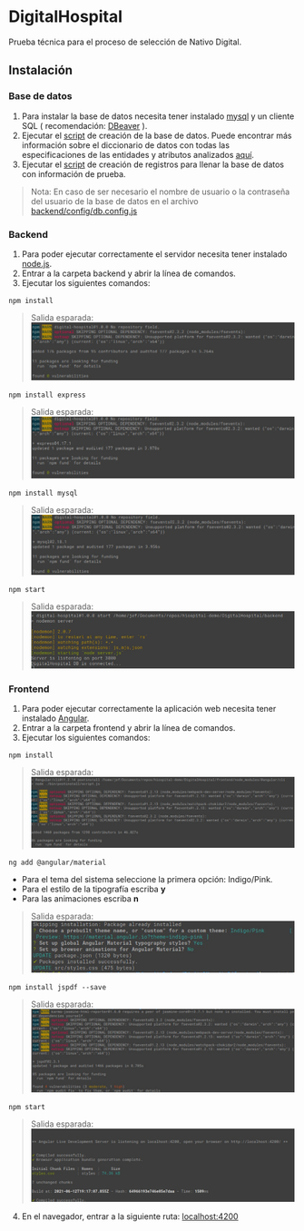 # DigitalHospital
Prueba técnica para el proceso de selección de Nativo Digital.

## Instalación

### Base de datos
1. Para instalar la base de datos necesita tener instalado [mysql](https://www.mysql.com/downloads/) y un cliente SQL ( recomendación: [DBeaver](https://dbeaver.io/download/) ).
2. Ejecutar el [script](./database/creation.sql) de creación de la base de datos. Puede encontrar más información sobre el diccionario de datos con todas las especificaciones de las entidades y atributos analizados [aquí](./database).
3. Ejecutar el [script](./database/populate.sql) de creación de registros para llenar la base de datos con información de prueba.
>Nota: En caso de ser necesario el nombre de usuario o la contraseña del usuario de la base de datos en el archivo [backend/config/db.config.js](./backend/config/db.config.js) 

### Backend
1. Para poder ejecutar correctamente el servidor necesita tener instalado [node.js](https://nodejs.org/es/).
2. Entrar a la carpeta backend y abrir la línea de comandos.
3. Ejecutar los siguientes comandos: 
``` shell
npm install
```
>Salida esparada: ![back output](./images/back_output.jpeg)

``` shell
npm install express
```
>Salida esparada: ![express output](./images/express_output.jpeg)

``` shell
npm install mysql
```
>Salida esparada: ![mysql output](./images/mysql_output.jpeg)

``` shell
npm start 
```
>Salida esparada: ![back start](./images/back_start.jpeg)

### Frontend
1. Para poder ejecutar correctamente la aplicación web necesita tener instalado [Angular](https://angular.io/guide/setup-local).
2. Entrar a la carpeta frontend y abrir la línea de comandos.
3. Ejecutar los siguientes comandos: 
``` shell
npm install
```
>Salida esparada: ![front output](./images/front_output.jpeg)

``` shell
ng add @angular/material
```
   * Para el tema del sistema seleccione la primera opción:  Indigo/Pink.
   * Para el estilo de la tipografía escriba **y**
   * Para las animaciones escriba **n**
>Salida esparada: ![material output](./images/material_output.jpeg)

``` shell
npm install jspdf --save
```
>Salida esparada: ![jspdf output](./images/jspdf_output.jpeg)

``` shell
npm start 
```
>Salida esparada: ![front start](./images/front_start.jpeg)

4. En el navegador, entrar a la siguiente ruta: [localhost:4200](localhost:4200)
